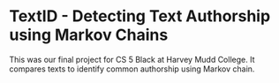 # TextID - Detecting Text Authorship using Markov Chains

This was our final project for CS 5 Black at Harvey Mudd College. It compares texts to identify common authorship using Markov chain.
